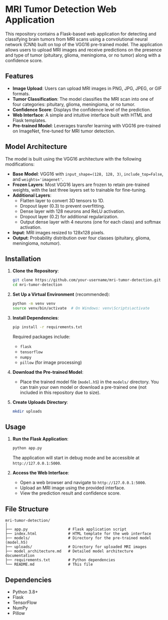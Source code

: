 # MRI Tumor Detection Web Application

This repository contains a Flask-based web application for detecting and classifying brain tumors from MRI scans using a convolutional neural network (CNN) built on top of the VGG16 pre-trained model. The application allows users to upload MRI images and receive predictions on the presence and type of tumor (pituitary, glioma, meningioma, or no tumor) along with a confidence score.

## Features
- **Image Upload**: Users can upload MRI images in PNG, JPG, JPEG, or GIF formats.
- **Tumor Classification**: The model classifies the MRI scan into one of four categories: pituitary, glioma, meningioma, or no tumor.
- **Confidence Score**: Displays the confidence level of the prediction.
- **Web Interface**: A simple and intuitive interface built with HTML and Flask templates.
- **Pre-trained Model**: Leverages transfer learning with VGG16 pre-trained on ImageNet, fine-tuned for MRI tumor detection.

## Model Architecture
The model is built using the VGG16 architecture with the following modifications:
- **Base Model**: VGG16 with `input_shape=(128, 128, 3)`, `include_top=False`, and `weights='imagenet'`.
- **Frozen Layers**: Most VGG16 layers are frozen to retain pre-trained weights, with the last three layers set to trainable for fine-tuning.
- **Additional Layers**:
  - Flatten layer to convert 3D tensors to 1D.
  - Dropout layer (0.3) to prevent overfitting.
  - Dense layer with 128 neurons and ReLU activation.
  - Dropout layer (0.2) for additional regularization.
  - Output dense layer with 4 neurons (one for each class) and softmax activation.
- **Input**: MRI images resized to 128x128 pixels.
- **Output**: Probability distribution over four classes (pituitary, glioma, meningioma, notumor).


## Installation
1. **Clone the Repository**:
   ```bash
   git clone https://github.com/your-username/mri-tumor-detection.git
   cd mri-tumor-detection
   ```

2. **Set Up a Virtual Environment** (recommended):
   ```bash
   python -m venv venv
   source venv/bin/activate  # On Windows: venv\Scripts\activate
   ```

3. **Install Dependencies**:
   ```bash
   pip install -r requirements.txt
   ```
   Required packages include:
   - `flask`
   - `tensorflow`
   - `numpy`
   - `pillow` (for image processing)

4. **Download the Pre-trained Model**:
   - Place the trained model file (`model.h5`) in the `models/` directory. You can train your own model or download a pre-trained one (not included in this repository due to size).

5. **Create Uploads Directory**:
   ```bash
   mkdir uploads
   ```

## Usage
1. **Run the Flask Application**:
   ```bash
   python app.py
   ```
   The application will start in debug mode and be accessible at `http://127.0.0.1:5000`.

2. **Access the Web Interface**:
   - Open a web browser and navigate to `http://127.0.0.1:5000`.
   - Upload an MRI image using the provided interface.
   - View the prediction result and confidence score.

## File Structure
```
mri-tumor-detection/
│
├── app.py                  # Flask application script
├── index.html              # HTML template for the web interface
├── models/                 # Directory for the pre-trained model (model.h5)
├── uploads/                # Directory for uploaded MRI images
├── model_architecture.md   # Detailed model architecture documentation
├── requirements.txt        # Python dependencies
└── README.md               # This file
```

## Dependencies
- Python 3.8+
- Flask
- TensorFlow
- NumPy
- Pillow
